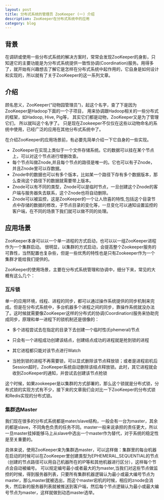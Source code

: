 ```yaml
---
layout: post
title: 分布式系统的管理员 ZooKeeper (一) 介绍
description: ZooKeeper在分布式系统中的应用
category: blog
---
```


## 背景

在调研或使用一些分布式系统的解决方案时，常常会发现ZooKeeper的身影，只知道它的主要功能是为分布式系统提供一致性协调(Coordination)服务。用得多了，就开始有兴趣想去了解它是怎样在分布式系统中起作用的，它自身是如何设计和实现的，所以就有了关于ZooKeeper的这一系列文章。

## 介绍

顾名思义，ZooKeeper(“动物园管理员”)，起这个名字，查了下是因为ZooKeeper是Hadoop下面的一个子项目， 用来协调跟Hadoop相关的一些分布式的框架，如Hadoop, Hive, Pig等， 其实它们都是动物，ZooKeeper又是为了管理它们， 所以就叫这个名字了。
只是现在Zookeeper不仅仅在这些以动物命名的系统中使用，已经广泛的应用在其他分布式系统中了。

在介绍ZooKeeper的应用场景前，有必要先简单介绍一下它自身的一些实现。

 - ZooKeeper在实现上类似于一个文件存储系统。它的数据可以挂在某个节点上，可以对这个节点进行增删改查。
 - 每个节点叫做Znode,并且每个节点的路径是唯一的。它也可以有子Znode，并且Znode里可以存数据。
 - Znode中的数据也可以有多个版本，比如某一个路径下存有多个数据版本，那么查询这个路径下的数据就需要带上版本。
 - Znode可以有不同的类型，Znode可以是临时节点，一旦创建这个Znode的客户端与服务器失去联系，这个Znode也将自动删除。
 - Znode可以被监控，这是ZooKeeper的一个让人欣喜的特性,包括这个目录节点中存储的数据的修改，子节点目录的变化等，一旦变化可以通知设置监控的客户端，在不同的场景下我们就可以做不同的处理。

## 应用场景

ZooKeeper本身可以以一个单一进程的方式启动，也可以以一组ZooKeeper进程作为一个集群启动。
很明显，以集群的方式启动，会提高整个Zookeeper服务的可靠性，当然配置也复杂些，但是一些优秀的特性也是只有Zookeeper作为一个集群才能给我们提供的。

ZooKeeper的使用场景，主要在分布式系统管理和协调中，细分下来，常见的大概有这么几个：

### 互斥锁

单一的应用环境，线程、进程的同步，都可以通过操作系统提供的同步机制来完成。但是在分布式系统中，多台机器多个进程之间的同步，靠操作系统就没办法了。这时候就需要像ZooKeeper这样的分布式的协调(Coordination)服务来协助完成同步，原理和单一进程下的锁机制还是很像的：

- 多个进程尝试去在指定的目录下去创建一个临时性(Ephemeral)节点

- 只会有一个进程成功创建该结点，创建结点成功的进程就是抢到锁的进程

- 其它进程都只能对该节点进行Watch

- 当抢到锁的进程不再需要锁，可以显式删除该节点释放锁；或者是进程宕机后Session超时，ZooKeeper系统自动删除该结点释放锁。此时，其它进程就会收到ZooKeeper的通知，并尝试去创建该节点抢锁

这个时候，如果zookeeper是以集群的方式部署的，那么这个锁就是分布式锁，分布式锁的实现方式有不少，接下来的文章我们会对比一下ZooKeeper的分布式锁和Redis实现的分布式锁。

### 集群选Master

我们现在很多的分布式系统都是mater/slave结构，一般会有一台为master，其余的都是slave，不同角色负责的任务不同。master一般来说承担的责任更大，所以一旦master挂掉能够马上从slave中选出一个master作为替代，对于系统的稳定性是至关重要的。

具体来说，使用ZooKeeper来为集群选master，可以这样做：集群里的每台机器在启动的时候可以在ZooKeeper里创建类型为EPHEMERAL_SEQUENTIAL的节点（创建的节点路径可以用自己机器所在的IP等和其他机器进行区分），这样每个节点会自动被编号。 
可以规定编号最小或者最大的为master,当我们对这些节点做监控的时候，得到服务器列表，只要所有集群机器逻辑认为最小或最大编号节点为master，那么master就被选出，而这个master宕机的时候，相应的znode会消失，然后新的服务器列表就被推送到客户端，然后每个节点逻辑认为最小或最大编号节点为master，这样就做到动态master选举。
